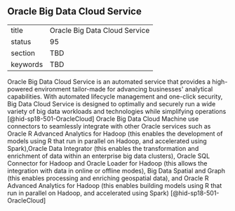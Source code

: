 ## Oracle Big Data Cloud Service


|          |                               |
| -------- | ----------------------------- |
| title    | Oracle Big Data Cloud Service |
| status   | 95                            |
| section  | TBD                           |
| keywords | TBD                           |




Oracle Big Data Cloud Service is an automated service that provides a
high-powered environment tailor-made for advancing businesses'
analytical capabilities. With automated lifecycle management and
one-click security, Big Data Cloud Service is designed to optimally and
securely run a wide variety of big data workloads and technologies while
simplifying operations [@hid-sp18-501-OracleCloud] Oracle Big Data Cloud
Machine use connectors to seamlessly integrate with other Oracle
services such as Oracle R Advanced Analytics for Hadoop (this enables
the development of models using R that run in parallel on Hadoop, and
accelerated using Spark),Oracle Data Integrator (this enables the
transformation and enrichment of data within an enterprise big data
clusters), Oracle SQL Connector for Hadoop and Oracle Loader for Hadoop
(this allows the integration with data in online or offline modes), Big
Data Spatial and Graph (this enables processing and enriching geospatial
data), and Oracle R Advanced Analytics for Hadoop (this enables building
models using R that run in parallel on Hadoop, and accelerated using
Spark) [@hid-sp18-501-OracleCloud]
